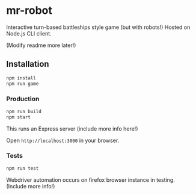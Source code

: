 # mr-robot
Interactive turn-based battleships style game (but with robots!)
Hosted on Node.js CLI client.

(Modify readme more later!)

## Installation

```bash
npm install
npm run game
```

### Production

```bash
npm run build
npm start
```

This runs an Express server (include more info here!)

Open `http://localhost:3000` in your browser.

### Tests
```bash
npm run test
```

Webdriver automation occurs on
firefox browser instance in testing.
(Include more info!)
